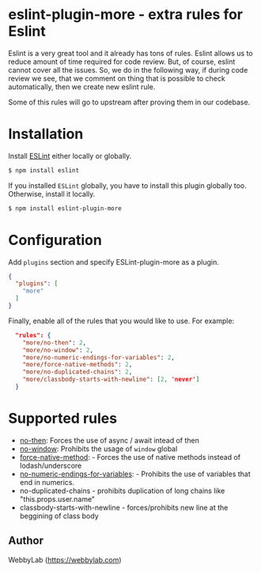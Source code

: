 # eslint-plugin-more - extra rules for Eslint

Eslint is a very great tool and it already has tons of rules. Eslint allows us to reduce amount of time required for code review. But, of course, eslint cannot cover all the issues. So, we do in the following way, if during code review we see, that we comment on thing that is possible to check automatically, then we create new eslint rule.

Some of this rules will go to upstream after proving them in our codebase.

# Installation

Install [ESLint](https://www.github.com/eslint/eslint) either locally or globally.

```sh
$ npm install eslint
```

If you installed `ESLint` globally, you have to install this plugin globally too. Otherwise, install it locally.

```sh
$ npm install eslint-plugin-more
```

# Configuration

Add `plugins` section and specify ESLint-plugin-more as a plugin.

```json
{
  "plugins": [
    "more"
  ]
}
```

Finally, enable all of the rules that you would like to use. For example:

```json
  "rules": {
    "more/no-then": 2,
    "more/no-window": 2,
    "more/no-numeric-endings-for-variables": 2,
    "more/force-native-methods": 2,
    "more/no-duplicated-chains": 2,
    "more/classbody-starts-with-newline": [2, 'never']
  }
```

# Supported rules

* [no-then](docs/no-then.md): Forces the use of async / await intead of then
* [no-window](docs/no-window.md): Prohibits the usage of `window` global
* [force-native-method](docs/force-native-method.md): - Forces the use of native methods instead of lodash/underscore
* [no-numeric-endings-for-variables](docs/no-numeric-endings-for-variables.md): - Prohibits the use of variables that end in numerics.
* no-duplicated-chains - prohibits duplication of long chains like "this.props.user.name"
* classbody-starts-with-newline - forces/prohibits new line at the beggining of class body

## Author
WebbyLab (https://webbylab.com)
